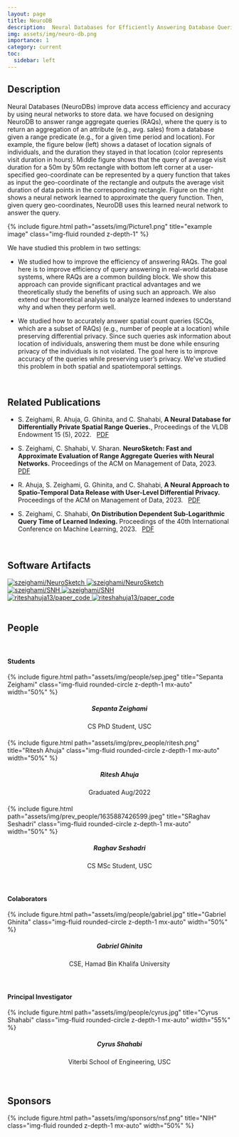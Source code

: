 ```yaml
---
layout: page
title: NeuroDB
description:  Neural Databases for Efficiently Answering Database Queries Approximately
img: assets/img/neuro-db.png
importance: 1
category: current
toc:
  sidebar: left
---
```


## Description

Neural Databases (NeuroDBs) improve data access efficiency and accuracy by using neural networks to store data. we have focused on designing NeuroDB to answer range aggregate queries (RAQs), where the query is to return an aggregation of an attribute (e.g., avg. sales) from a database given a range predicate (e.g., for a given time period and location). For example, the figure below (left) shows a dataset of location signals of individuals, and the duration they stayed in that location (color represents visit duration in hours). Middle figure shows that the query of average visit duration for a 50m by 50m rectangle with bottom left corner at a user-specified geo-coordinate can be represented by a query function that takes as input the geo-coordinate of the rectangle and outputs the average visit duration of data points in the corresponding rectangle. Figure on the right shows a neural network learned to approximate the query function. Then, given query geo-coordinates, NeuroDB uses this learned neural network to answer the query.

<div class="row">
    <div class="col-sm mt-3 mt-md-0">
        {% include figure.html path="assets/img/Picture1.png" title="example image" class="img-fluid rounded z-depth-1" %}
    </div>
</div>

We have studied this problem in two settings:

- We studied how to improve the efficiency of answering RAQs. The goal here is to improve efficiency of query answering in real-world database systems, where RAQs are a common building block. We show this approach can provide significant practical advantages and we theoretically study the benefits of using such an approach. We also extend our theoretical analysis to analyze learned indexes to understand why and when they perform well.  

- We studied how to accurately answer spatial count queries (SCQs, which are a subset of RAQs) (e.g., number of people at a location) while preserving differential privacy. Since such queries ask information about location of individuals, answering them must be done while ensuring privacy of the individuals is not violated. The goal here is to improve accuracy of the queries while preserving user’s privacy. We've studied this problem in both spatial and spatiotemporal settings. 
<br>

## Related Publications

- S. Zeighami, R. Ahuja, G. Ghinita, and C. Shahabi, **A Neural Database for Differentially Private Spatial Range Queries.**, Proceedings of the VLDB Endowment 15 (5), 2022. &nbsp; [PDF](https://www.vldb.org/pvldb/vol15/p1066-zeighami.pdf)

- S. Zeighami, C. Shahabi, V. Sharan. **NeuroSketch: Fast and Approximate Evaluation of Range Aggregate Queries with Neural Networks.** Proceedings of the ACM on Management of Data, 2023. &nbsp; [PDF](https://dl.acm.org/doi/pdf/10.1145/3588954)

- R. Ahuja, S. Zeighami, G. Ghinita, and C. Shahabi, **A Neural Approach to Spatio-Temporal Data Release with User-Level Differential Privacy.** Proceedings of the ACM on Management of Data, 2023. &nbsp; [PDF](https://dl.acm.org/doi/pdf/10.1145/3588701)

- S. Zeighami, C. Shahabi, **On Distribution Dependent Sub-Logarithmic Query Time of Learned Indexing.** Proceedings of the 40th International Conference on Machine Learning, 2023. &nbsp; [PDF](https://openreview.net/pdf?id=4hefw3y2VK)

<br>

## Software Artifacts

<div class="card-container">
  <div class="repo p-2 text-center">
    <a href="https://github.com/szeighami/NeuroSketch">
      <img class="repo-img-light w-100" alt="szeighami/NeuroSketch" src="https://github-readme-stats.vercel.app/api/pin/?username=szeighami&repo=NeuroSketch&theme={{ site.repo_theme_light }}">
      <img class="repo-img-dark w-100" alt="szeighami/NeuroSketch" src="https://github-readme-stats.vercel.app/api/pin/?username=szeighami&repo=NeuroSketch&theme={{ site.repo_theme_dark }}">
    </a>
  </div>
  <div class="repo p-2 text-center">
    <a href="https://github.com/szeighami/SNH">
      <img class="repo-img-light w-100" alt="szeighami/SNH" src="https://github-readme-stats.vercel.app/api/pin/?username=szeighami&repo=SNH&theme={{ site.repo_theme_light }}">
      <img class="repo-img-dark w-100" alt="szeighami/SNH" src="https://github-readme-stats.vercel.app/api/pin/?username=szeighami&repo=SNH&theme={{ site.repo_theme_dark }}">
    </a>
  </div>
</div>

<div class="card-container">
  <div class="repo p-2 text-center">
    <a href="https://github.com/riteshahuja13/paper_code">
      <img class="repo-img-light w-100" alt="riteshahuja13/paper_code" src="https://github-readme-stats.vercel.app/api/pin/?username=riteshahuja13&repo=paper_code&theme={{ site.repo_theme_light }}">
      <img class="repo-img-dark w-100" alt="riteshahuja13/paper_code" src="https://github-readme-stats.vercel.app/api/pin/?username=riteshahuja13&repo=paper_code&theme={{ site.repo_theme_dark }}">
    </a>
  </div>
  <div class="repo p-2 text-center">
  </div>
</div>

<br>

## People

<br>

#### Students

<div class="row">
  <div class="col-sm mt-3 mt-md-0" style="margin-bottom: 20px;">
    <div class="text-center">
        {% include figure.html path="assets/img/people/sep.jpeg" title="Sepanta Zeighami" class="img-fluid rounded-circle z-depth-1 mx-auto" width="50%" %}
    </div>
    <h5 style="text-align:center;">Sepanta Zeighami</h5>
    <p style="text-align:center;">CS PhD Student, USC</p>
  </div>
  <div class="col-sm mt-3 mt-md-0" style="margin-bottom: 20px;">
    <div class="text-center">
        {% include figure.html path="assets/img/prev_people/ritesh.png" title="Ritesh Ahuja" class="img-fluid rounded-circle z-depth-1 mx-auto" width="50%" %}
    </div>
    <h5 style="text-align:center;">Ritesh Ahuja</h5>
    <p style="text-align:center;">Graduated Aug/2022</p>
  </div>
  <div class="col-sm mt-3 mt-md-0" style="margin-bottom: 20px;">
   <div class="text-center">
        {% include figure.html path="assets/img/prev_people/1635887426599.jpeg" title="SRaghav Seshadri" class="img-fluid rounded-circle z-depth-1 mx-auto" width="50%" %}
    </div>
    <h5 style="text-align:center;">Raghav Seshadri</h5>
    <p style="text-align:center;">CS MSc Student, USC</p>
  </div>
</div>

<br>

#### Colaborators

<div class="row">
  <div class="col-sm mt-3 mt-md-0" style="margin-bottom: 20px;">
    <div class="text-center">
        {% include figure.html path="assets/img/people/gabriel.jpg" title="Gabriel Ghinita" class="img-fluid rounded-circle z-depth-1 mx-auto" width="50%" %}
    </div>
    <h5 style="text-align:center;">Gabriel Ghinita</h5>
    <p style="text-align:center;">CSE, Hamad Bin Khalifa University</p>
  </div>
  <div class="col-sm mt-3 mt-md-0" style="margin-bottom: 20px;">
  </div>
  <div class="col-sm mt-3 mt-md-0" style="margin-bottom: 20px;">
  </div>
</div>

<br>

#### Principal Investigator

<div class="row">
    <div class="col-sm mt-3 mt-md-0" style="margin-bottom: 20px;">
        <div class="text-center">
            {% include figure.html path="assets/img/people/cyrus.jpg" title="Cyrus Shahabi" class="img-fluid rounded-circle z-depth-1 mx-auto" width="55%" %}
        </div>
        <h5 style="text-align:center">Cyrus Shahabi</h5>
        <p style="text-align:center;">Viterbi School of Engineering, USC</p>
    </div>
    <div class="col-sm mt-3 mt-md-0" style="margin-bottom: 20px;">
    </div>
    <div class="col-sm mt-3 mt-md-0" style="margin-bottom: 20px;">
    </div>
</div>

<br>

## Sponsors

<div class="row">
  <div class="col-sm mt-3 mt-md-0" style="margin-bottom: 20px;">
    {% include figure.html path="assets/img/sponsors/nsf.png" title="NIH" class="img-fluid rounded z-depth-1 mx-auto" width="50%" %}
    <div class="col-sm mt-3 mt-md-0" style="margin-bottom: 20px;">
    </div>
    <div class="col-sm mt-3 mt-md-0" style="margin-bottom: 20px;">
    </div>
</div>
